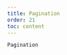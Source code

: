 ```yaml
---
title: Pagination
order: 21
toc: content
---
```


<code src='../examples/Pagination.tsx' description='Table pagination settings.'>Pagination</code>
